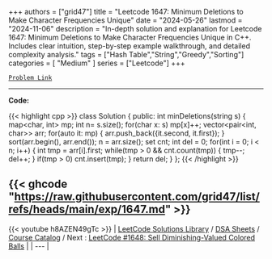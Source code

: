 
+++
authors = ["grid47"]
title = "Leetcode 1647: Minimum Deletions to Make Character Frequencies Unique"
date = "2024-05-26"
lastmod = "2024-11-06"
description = "In-depth solution and explanation for Leetcode 1647: Minimum Deletions to Make Character Frequencies Unique in C++. Includes clear intuition, step-by-step example walkthrough, and detailed complexity analysis."
tags = ["Hash Table","String","Greedy","Sorting"]
categories = [
    "Medium"
]
series = ["Leetcode"]
+++



[`Problem Link`](https://leetcode.com/problems/minimum-deletions-to-make-character-frequencies-unique/description/)

---
**Code:**

{{< highlight cpp >}}
class Solution {
public:
    int minDeletions(string s) {
        map<char, int> mp;
        int n= s.size();
        for(char x: s)
            mp[x]++;
        vector<pair<int, char>> arr;
        for(auto it: mp) {
            arr.push_back({it.second, it.first});
        }
        sort(arr.begin(), arr.end());
        n = arr.size();
        set<int> cnt;
        int del = 0;
        for(int i = 0; i < n; i++) {
            int tmp = arr[i].first;
            while(tmp > 0 && cnt.count(tmp)) {
                tmp--;
                del++;
            }
            if(tmp > 0) cnt.insert(tmp);
        }
        return del;
    }
};
{{< /highlight >}}

{{< ghcode "https://raw.githubusercontent.com/grid47/list/refs/heads/main/exp/1647.md" >}}
---
{{< youtube h8AZEN49gTc >}}
| [LeetCode Solutions Library](https://grid47.xyz/leetcode/) / [DSA Sheets](https://grid47.xyz/sheets/) / [Course Catalog](https://grid47.xyz/courses/) / Next : [LeetCode #1648: Sell Diminishing-Valued Colored Balls](https://grid47.xyz/leetcode/solution-1648-sell-diminishing-valued-colored-balls/) |
| --- |
